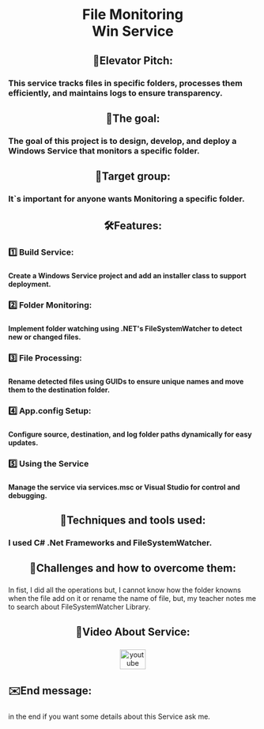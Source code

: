 <h1 align="center">File Monitoring <br>Win Service</h1>

###

<p align="left"></p>

###

<h2 align="center">👀Elevator Pitch:</h2>

###

<h3 align="left">This service tracks files in specific folders, processes them efficiently, and maintains logs to ensure transparency.</h3>

###

<p align="left"></p>

###

<h2 align="center">🎯The goal:</h2>

###

<h3 align="left">The goal of this project is to design, develop, and deploy a Windows Service that monitors a specific folder.</h3>

###

<p align="left"></p>

###

<h2 align="center">📢Target group:</h2>

###

<h3 align="left">It`s important for anyone wants Monitoring a specific folder.</h3>

###

<p align="left"></p>

###

<h2 align="center">🛠️Features:</h2>

###

<h3 align="left">1️⃣ Build Service:</h3>

###

<h4 align="left">Create a Windows Service project and add an installer class to support deployment.</h4>

###

<h3 align="left">2️⃣ Folder Monitoring:</h3>

###

<h4 align="left">Implement folder watching using .NET's FileSystemWatcher to detect new or changed files.</h4>

###

<h3 align="left">3️⃣ File Processing:</h3>

###

<h4 align="left">Rename detected files using GUIDs to ensure unique names and move them to the destination folder.</h4>

###

<h3 align="left">4️⃣ App.config Setup:</h3>

###

<h4 align="left">Configure source, destination, and log folder paths dynamically for easy updates.</h4>

###

<h3 align="left">5️⃣ Using the Service</h3>

###

<h4 align="left">Manage the service via services.msc or Visual Studio for control and debugging.</h4>

###

<p align="left"></p>

###

<h2 align="center">🧰Techniques and tools used:</h2>

###

<h3 align="left">I used C# .Net Frameworks and FileSystemWatcher.</h3>

###

<p align="left"></p>

###

<h2 align="center">🧱Challenges and how to overcome them:</h2>

###

<p align="left">In fist, I did all the operations but, I cannot know how the folder knowns when the file add on it or rename the name of file, but, my teacher notes me to search about FileSystemWatcher Library.</p>

###

<p align="left"></p>

###

<h2 align="center">🎥Video About Service:</h2>

###

<div align="center">
  <img src="https://raw.githubusercontent.com/maurodesouza/profile-readme-generator/master/src/assets/icons/social/youtube/default.svg" width="52" height="40" alt="youtube logo"  />
</div>

###

<p align="left"></p>

###

<h2 align="left">✉️End message:</h2>

###

<p align="left">in the end if you want some details about this Service ask me.</p>

###
